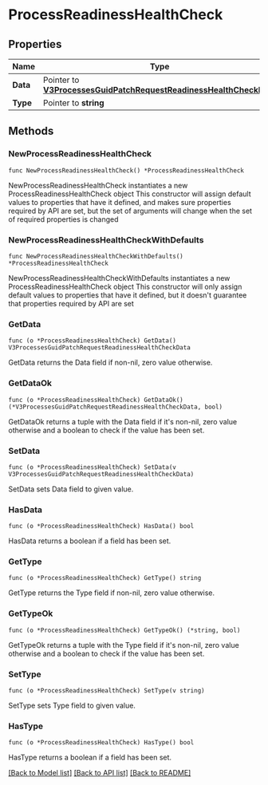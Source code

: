 # ProcessReadinessHealthCheck

## Properties

Name | Type | Description | Notes
------------ | ------------- | ------------- | -------------
**Data** | Pointer to [**V3ProcessesGuidPatchRequestReadinessHealthCheckData**](V3ProcessesGuidPatchRequestReadinessHealthCheckData.md) |  | [optional] 
**Type** | Pointer to **string** |  | [optional] 

## Methods

### NewProcessReadinessHealthCheck

`func NewProcessReadinessHealthCheck() *ProcessReadinessHealthCheck`

NewProcessReadinessHealthCheck instantiates a new ProcessReadinessHealthCheck object
This constructor will assign default values to properties that have it defined,
and makes sure properties required by API are set, but the set of arguments
will change when the set of required properties is changed

### NewProcessReadinessHealthCheckWithDefaults

`func NewProcessReadinessHealthCheckWithDefaults() *ProcessReadinessHealthCheck`

NewProcessReadinessHealthCheckWithDefaults instantiates a new ProcessReadinessHealthCheck object
This constructor will only assign default values to properties that have it defined,
but it doesn't guarantee that properties required by API are set

### GetData

`func (o *ProcessReadinessHealthCheck) GetData() V3ProcessesGuidPatchRequestReadinessHealthCheckData`

GetData returns the Data field if non-nil, zero value otherwise.

### GetDataOk

`func (o *ProcessReadinessHealthCheck) GetDataOk() (*V3ProcessesGuidPatchRequestReadinessHealthCheckData, bool)`

GetDataOk returns a tuple with the Data field if it's non-nil, zero value otherwise
and a boolean to check if the value has been set.

### SetData

`func (o *ProcessReadinessHealthCheck) SetData(v V3ProcessesGuidPatchRequestReadinessHealthCheckData)`

SetData sets Data field to given value.

### HasData

`func (o *ProcessReadinessHealthCheck) HasData() bool`

HasData returns a boolean if a field has been set.

### GetType

`func (o *ProcessReadinessHealthCheck) GetType() string`

GetType returns the Type field if non-nil, zero value otherwise.

### GetTypeOk

`func (o *ProcessReadinessHealthCheck) GetTypeOk() (*string, bool)`

GetTypeOk returns a tuple with the Type field if it's non-nil, zero value otherwise
and a boolean to check if the value has been set.

### SetType

`func (o *ProcessReadinessHealthCheck) SetType(v string)`

SetType sets Type field to given value.

### HasType

`func (o *ProcessReadinessHealthCheck) HasType() bool`

HasType returns a boolean if a field has been set.


[[Back to Model list]](../README.md#documentation-for-models) [[Back to API list]](../README.md#documentation-for-api-endpoints) [[Back to README]](../README.md)


